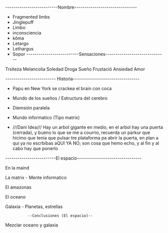 --------------------------Nombre-------------------------------

- Fragmented limbs
- Jinglepuff
- Limbo
- inconsciencia
- kôma
- Letargo
- Lethargus
- Sopor
--------------------------Sensaciones------------------------------

Trsiteza
Melancolia
Soledad
Droga
Sueño
Frustació
Ansiedad
Amor



------------------------- Historia---------------------------------


- Papu en New York se crackea el brain con coca

- Mundo de los sueños / Estructura del cerebro

- Diemsión paralela

- Mundo informatico (Tipo matrix)

- ///Dani Idea/// Hay un arbol gigante en medio, en el arbol hay una puerta (cerrada), y bueno lo que se me a courrio, recuerda un parkur que hicimo que tenia que pulsar tre plataforma pa abrir la puerta, en plan a qui ya no escrbibas aQUI YA NO; son cosa que hemo echo, y al fin y al cabo hay que ponerlo

-------------------------El espacio--------------------------------


En la maind

La matrix - Mente informatico

El amazonas

El oceano

Galaxia - Planetas, estrellas

	          --Conclusiones (El espacio)--

Mezclar oceano y galaxia


